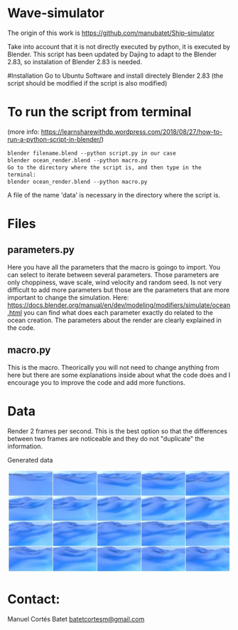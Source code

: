 # Wave-simulator

The origin of this work is  https://github.com/manubatet/Ship-simulator

Take into account that it is not directly executed by python, it is executed by Blender.  This script has been updated by Dajing  to adapt to the Blender 2.83, so instalation of Blender 2.83 is needed.

#Installation
Go to Ubuntu Software and  install  directely Blender 2.83 (the script should be modified if the script is also modified)

# To run the script from terminal
(more info: https://learnsharewithdp.wordpress.com/2018/08/27/how-to-run-a-python-script-in-blender/)

    blender filename.blend --python script.py in our case
    blender ocean_render.blend --python macro.py
    Go to the directory where the script is, and then type in the terminal:
    blender ocean_render.blend --python macro.py

A file of the name  'data' is necessary in the directory where the script is.
 
# Files
## parameters.py
Here you have all the parameters that the macro is goingo to import. You can select to iterate between several parameters. Those parameters are only choppiness, wave scale, wind velocity and random seed. Is not very difficult to add more parameters but those are the parameters that are more important to change the simulation. Here: https://docs.blender.org/manual/en/dev/modeling/modifiers/simulate/ocean.html you can find what does each parameter exactly do related to the ocean creation. The parameters about the render are clearly explained in the code.

## macro.py
This is the macro. Theorically you will not need to change anything from here but there are some explanations inside about what the code does and I encourage you to improve the code and add more functions.

# Data

Render 2 frames per second. This is the best option so that the differences between two frames are noticeable and they do not "duplicate" the information.

Generated data

<p align="center">
  <img width="600" src="gen_img.jpg">
</p>
<p align="justify">

# Contact:
Manuel Cortés Batet batetcortesm@gmail.com
